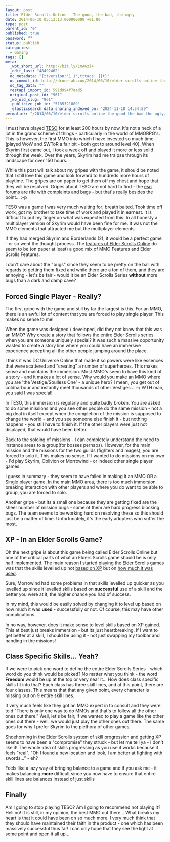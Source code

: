 ```yaml
---
layout: post
title: Elder Scrolls Online - The good, the bad, the ugly
date: 2014-06-10 05:13:13.000000000 +01:00
type: post
parent_id: "0"
published: true
password: ""
status: publish
categories:
  - Gaming
tags: []
meta:
  _wpt_short_url: http://bit.ly/1mA6zl4
  _edit_last: "48492462"
  oc_metadata: "{ttversion:'1.1',tttags: {}t}"
  oc_commit_id: http://drone-ah.com/2014/06/10/elder-scrolls-online-the-good-the-bad-the-ugly/1402373596
  oc_tag_data: ""
  restapi_import_id: 591d994f7aad5
  original_post_id: "961"
  _wp_old_slug: "961"
  _publicize_job_id: "5185321889"
  _elasticsearch_data_sharing_indexed_on: "2024-11-18 14:54:59"
permalink: "/2014/06/10/elder-scrolls-online-the-good-the-bad-the-ugly/"
---
```


I must have played
[TESO](http://elderscrollsonline.com/ "Elder Scrolls Online Main Website") for
at least 200 hours by now. It's not a heck of a lot in the grand scheme of
things - particularly in the world of MMORPG's. This is however, the first MMO
into which I have invested so much time (played WoW and SWToR a fair bit - both
got to around level 40). When Skyrim first came out, I took a week off and
played it more or less solid through the week. Over the years, Skyrim had me
traipse through its landscape for over 150 hours.

While this post will talk about my gripes with the game, it should be noted that
I still love this game and look forward to hundreds more hours of playtime. The
gripes are on paper to get them off my chest and hope that they will be
resolved. Gripes about TESO are not hard to find - the
[eso forums](http://forums.elderscrollsonline.com/categories/EN-general-discussion "ESO Forums")
are rife with complaints and bugs - but that's really besides the point... :-p

TESO was a game I was very much waiting for; breath baited. Took time off work,
got my brother to take time of work and played it in earnest. It is difficult to
put my finger on what was expected from this. In all honesty a multiplayer
version of Skyrim would have been fine for me. It was not the MMO elements that
attracted me but the multiplayer elements.

<!-- more -->

If they had merged Skyrim and Borderlands (2), it would be a perfect game - or
so went the thought process. The
[features of Elder Scrolls Online](https://www.playne.com/games/elder-scrolls-online "Features of Elder Scrolls Online")
do seem to be (on paper at least) a good mix of MMO Features and Elder Scrolls
Features.

I don't care about the "bugs" since they seem to be pretty on the ball with
regards to getting them fixed and while there are a ton of them, and they are
annoying - let's be fair - would it be an Elder Scrolls Series **without** more
bugs than a dark and damp cave?

## Forced Single Player - Really?

The first gripe with the game and still by far the largest is this. For an MMO,
there is an awful lot of content that you are forced to play single player. This
makes no sense to me!

When the game was designed / developed, did they not know that this was an MMO?
Why create a story that follows the entire Elder Scrolls series when you are
someone uniquely special? It was such a massive opportunity wasted to create a
story line where you could have an immersive experience accepting all the other
people jumping around the place.

I think it was DC Universe Online that made it so powers were like essences that
were scattered and "creating" a number of superheroes. This makes sense and
maintains the immersion. Most MMO's seem to have this kind of a story - and it
makes a lot of sense. Why would you make an MMO where you are 'the
Vestige/Soulless One' - a unique hero? I mean, you get out of coldharbour and
instantly meet thousands of other Vestiges... :-/ WTH man, you said I was
special!

In TESO, this immersion is regularly and quite badly broken. You are asked to do
some missions and you see other people do the same mission - not a big deal in
itself except when the completion of the mission is supposed to change the
world - and you see someone else finish it - but nothing happens - you still
have to finish it. If the other players were just not displayed, that would have
been better.

Back to the soloing of missions - I can completely understand the need to
instance areas to a group(for bosses perhaps). However, for the main mission and
the missions for the two guilds (fighters and mages), you are forced to solo it.
This makes no sense. If I wanted to do missions on my own - I'd play Skyrim,
Oblivion or Morrowind - or indeed other single player games.

I guess in summary - they seem to have failed in making it an MMO OR a Single
player game. In the main MMO area, there is too much immersion breaking
interaction with other players and where you do want to be able to group, you
are forced to solo.

Another gripe - but its a small one because they are getting fixed are the sheer
number of mission bugs - some of them are hard progress blocking bugs. The team
seems to be working hard on resolving these so this should just be a matter of
time. Unfortunately, it's the early adopters who suffer the most.

## XP - In an Elder Scrolls Game?

Oh the next gripe is about this game being called Elder Scrolls Online but one
of the critical parts of what an Elders Scrolls game should be is only half
implemented. The main reason I started playing the Elder Scrolls games was that
the skills levelled up not
[based on XP](https://www.playne.com/features/gaining-xp "Gaining XP (Feature)")
but on
[how much it was used](http://www.playne.com/features/using-skills "Level Up Using Skills (Feature)").

Sure, Morrowind had some problems in that skills levelled up quicker as you
levelled up since it levelled skills based on **successful** use of a skill and
the better you were at it, the higher chance you had of success.

In my mind, this would be easily solved by changing it to level up based on how
much it was **used** - successfully or not. Of course, this may have other
complications.

In no way, however, does it make sense to level skills based on XP gained. This
at best just breaks immersion - but its just heartbreaking. If I want to get
better at a skill, I should be using it - not just swapping my toolbar and
handing in the missions!

## Class Specific Skills... Yeah?

If we were to pick one word to define the entire Elder Scrolls Series - which
word do you think would be picked? No matter what you think - the word
**Freedom** would be up at the top or very near it... How does class specific
skills fit into that? Each class has three skill lines, and at this point, there
are four classes. This means that that any given point, every character is
missing out on 9 entire skill lines.

It very much feels like they got an MMO expert in to consult and they were told
"There is only one way to do MMOs and that's to follow all the other ones out
there." Well, let's be fair, if we wanted to play a game like the other ones out
there - well, we would just play the other ones out there. The same goes for why
I prefer Skyrim to the plethora of other games.

Shoehorning in the Elder Scrolls system of skill progression and getting XP
seems to have been a "compromise" they struck - but let me tell ya - I don't
like it! The whole idea of skills progressing as you use it works because it
feels "real". "Oh I found a new location and look, I am better at fighting with
swords..." - eh?

Feels like a lazy way of bringing balance to a game and if you ask me - it makes
balancing **more** difficult since you now have to ensure that entire skill
lines are balances instead of just skills

## Finally

Am I going to stop playing TESO? Am I going to recommend not playing it? Hell
no! It is still, in my opinion, the best MMO out there... What breaks my heart
is that it could have been oh so much more. I very much think that they should
have maintained their faith in the product - one which has been massively
successful thus far! I can only hope that they see the light at some point and
open it all up...
